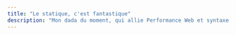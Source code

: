 ```yaml
---
title: "Le statique, c'est fantastique"
description: "Mon dada du moment, qui allie Performance Web et syntaxe à balisage léger : les générateurs de sites statiques. Ils sont l'accomplissement d'un retour à la simplicité, dans un monde logiciel où il n'est pas forcément nécessaire d'avoir une base de données et des requêtes à tout va pour offrir à ses utilisateurs des contenus faiblements, voire pas du tout dynamiques ou personnalisés. <i lang=\"en\">Jekyll is the new Wordpress</i>."
---
```

